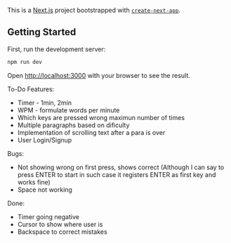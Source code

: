 This is a [Next.js](https://nextjs.org/) project bootstrapped with [`create-next-app`](https://github.com/vercel/next.js/tree/canary/packages/create-next-app).

## Getting Started

First, run the development server:

```bash
npm run dev
```

Open [http://localhost:3000](http://localhost:3000) with your browser to see the result.

To-Do Features:
* Timer - 1min, 2min
* WPM - formulate words per minute
* Which keys are pressed wrong maximun number of times
* Multiple paragraphs based on dificulty
* Implementation of scrolling text after a para is over
* User Login/Signup


Bugs:
* Not showing wrong on first press, shows correct (Although I can say to press ENTER to start in such case it registers ENTER as first key and works fine)
* Space not working


Done:
* Timer going negative
* Cursor to show where user is
* Backspace to correct mistakes
